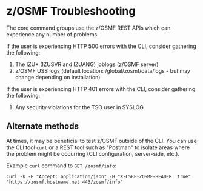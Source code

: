 # z/OSMF Troubleshooting
The core command groups use the z/OSMF REST APIs which can experience any number of problems.

If the user is experiencing HTTP 500 errors with the CLI, consider gathering the following:
1. The IZU* (IZUSVR and IZUANG) joblogs (z/OSMF server)
2. z/OSMF USS logs (default location: /global/zosmf/data/logs - but may change depending on installation)

If the user is experiencing HTTP 401 errors with the CLI, consider gathering the following:
1. Any security violations for the TSO user in SYSLOG

## Alternate methods
At times, it may be beneficial to test z/OSMF outside of the CLI. You can use the CLI tool `curl` or a REST tool such as "Postman" to isolate areas where the problem might be occurring (CLI configuration, server-side, etc.).

Example `curl` command to `GET /zosmf/info`:
```
curl -k -H "Accept: application/json" -H "X-CSRF-ZOSMF-HEADER: true"  "https://zosmf.hostname.net:443/zosmf/info"
```
